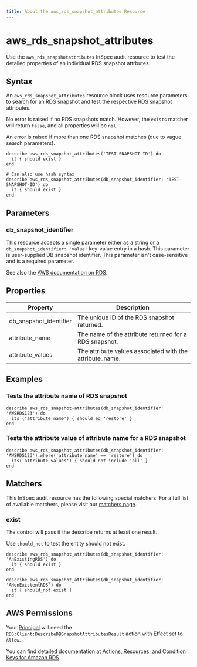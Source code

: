 ```yaml
---
title: About the aws_rds_snapshot_attributes Resource
---
```


# aws_rds_snapshot_attributes

Use the `aws_rds_snapshotattributes` InSpec audit resource to test the detailed properties of an individual RDS snapshot attrbutes.

## Syntax

An `aws_rds_snapshot_attributes` resource block uses resource parameters to search for an RDS snapshot and test the respective RDS snapshot attributes.  

No error is raised if no RDS snapshots match. However, the `exists` matcher will return `false`, and all properties will be `nil`.  

An error is raised if more than one RDS snapshot matches (due to vague search parameters).

    describe aws_rds_snapshot_attributes('TEST-SNAPSHOT-ID') do
      it { should exist }
    end

    # Can also use hash syntax
    describe aws_rds_snapshot_attributes(db_snapshot_identifier: 'TEST-SNAPSHOT-ID') do
      it { should exist }
    end

## Parameters

### db_snapshot_identifier

This resource accepts a single parameter either as a string or a `db_snapshot_identifier: 'value'` key-value entry in a hash. This parameter is user-supplied DB snapshot identifier. This parameter isn't case-sensitive and is a required parameter.

See also the [AWS documentation on RDS](https://docs.aws.amazon.com/AmazonRDS/latest/UserGuide/CHAP_GettingStarted.html).

## Properties

|Property                     | Description|
| ---                         | --- |
|db\_snapshot\_identifier     | The unique ID of the RDS snapshot returned. |
|attribute_name               | The name of the attribute returned for a RDS snapshot. |
|attribute_values             | The attribute values associated with the attribute_name. |

## Examples

### Tests the attribute name of RDS snapshot

    describe aws_rds_snapshot-attributes(db_snapshot_identifier: 'AWSRDS123') do
      its ('attribute_name') { should eq 'restore' }
    end

### Tests the attribute value of attribute name for a RDS snapshot

    describe aws_rds_snapshot_attributes(db_snapshot_identifier: 'AWSRDS123').where('attribute_name' == 'restore') do
      its('attribute_values') { should_not include 'all' }
    end

## Matchers

This InSpec audit resource has the following special matchers. For a full list of available matchers, please visit our [matchers page](https://www.inspec.io/docs/reference/matchers/).

### exist

The control will pass if the describe returns at least one result.

Use `should_not` to test the entity should not exist.

    describe aws_rds_snapshot_attributes(db_snapshot_identifier: 'AnExistingRDS') do
      it { should exist }
    end

    describe aws_rds_snapshot_attributes(db_snapshot_identifier: 'ANonExistentRDS') do
      it { should_not exist }
    end

## AWS Permissions

Your [Principal](https://docs.aws.amazon.com/IAM/latest/UserGuide/intro-structure.html#intro-structure-principal) will need the `RDS:Client:DescribeDBSnapshotAttributesResult` action with Effect set to `Allow`.

You can find detailed documentation at [Actions, Resources, and Condition Keys for Amazon RDS](https://docs.aws.amazon.com/IAM/latest/UserGuide/list_amazonrds.html).
